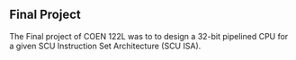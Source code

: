 ## Final Project
The Final project of COEN 122L was to to design a 32-bit pipelined CPU for a given SCU Instruction Set
Architecture (SCU ISA).
